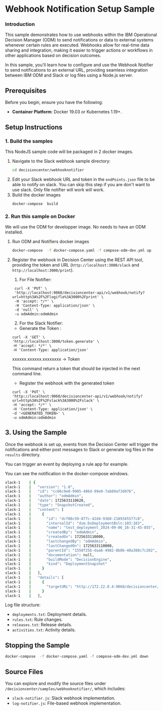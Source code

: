 
# Webhook Notification Setup Sample
### Introduction
This sample demonstrates how to use webhooks within the IBM Operational Decision Manager (ODM) to send notifications or data to external systems whenever certain rules are executed. Webhooks allow for real-time data sharing and integration, making it easier to trigger actions or workflows in other applications based on decision outcomes.

In this sample, you'll learn how to configure and use the Webhook Notifier to send notifications to an external URL, providing seamless integration between IBM ODM and Slack or log files using a Node.js server.

## Prerequisites

Before you begin, ensure you have the following:

- **Container Platform**: Docker 19.03 or Kubernetes 1.19+.

## Setup Instructions

### 1. Build the samples

This NodeJS sample code will be packaged in 2 docker images.

1. Navigate to the Slack webhook sample directory:
    ```bash
    cd decisioncenter/webhooknotifier
    ```
2. Edit your Slack webhook URL and token in the `endPoints.json` file to be able to notify on slack. You can skip this step if you are don't want to use slack. Only file notifier will work will work.
3. Build the docker images
    ```bash
    docker-compose  build
    ```



### 2. Run this sample on Docker
We will use the ODM for developper image. No needs to have an ODM installed.

1.  Run ODM and Notifiers  docker images
    ```bash
    docker-compose  -f docker-compose.yaml -f compose-odm-dev.yml up
    ```

2. Register the webhook in Decision Center using the REST API tool, providing the token and URL (`http://localhost:3000/slack` and `http://localhost:3000/print`).

    1. For File Notifier:
   ```shell
    curl -X 'PUT' \
    'http://localhost:9060/decisioncenter-api/v1/webhook/notify?url=http%3A%2F%2Flogifle%3A3000%2Fprint' \
    -H 'accept: */*' \
    -H 'Content-Type: application/json' \
    -d 'null' \
    -u odmAdmin:odmAdmin
    ```

    2. For the Slack Notifier:
    
    * Generate the Token : 
    ```shell
    curl -X 'GET' \
    'http://localhost:3000/token.generate' \
    -H 'accept: */*' \
    -H 'Content-Type: application/json' 
    ```
     xxxxxx.xxxxxx.xxxxxxxx -> Token
    
     This command return a token that should be injected in the next command line.

    * Register the webhook with the generated token
    ```shell
    curl -X 'PUT' \
    'http://localhost:9060/decisioncenter-api/v1/webhook/notify?url=http%3A%2F%2Fslack%3A3000%2Fslack' \
    -H 'accept: */*' \
    -H 'Content-Type: application/json' \
    -d '<GENERATED_TOKEN>' \
    -u odmAdmin:odmAdmin
    ```
## 3. Using the Sample

Once the webhook is set up, events from the Decision Center will trigger the notifications and either post messages to Slack or generate log files in the `results` directory. 

You can trigger an event by deploying a rule app for example.

You can see the notification in the docker-compose windows.

```bash
slack-1    | {
slack-1    |   "version": "1.0",
slack-1    |   "id": "cc66c9e8-9905-486d-99e9-7ab89af3d976",
slack-1    |   "author": "odmAdmin",
slack-1    |   "date": 1725633110628,
slack-1    |   "type": "SnapshotCreated",
slack-1    |   "content": [
slack-1    |     {
slack-1    |       "id": "dcf08c59-877c-42d4-9360-2189345577c8",
slack-1    |       "internalId": "dsm.DsDeploymentBsln:103:103",
slack-1    |       "name": "test_deployment_2024-09-06_16-31-45-855",
slack-1    |       "createdBy": "odmAdmin",
slack-1    |       "createdOn": 1725633110000,
slack-1    |       "lastchangedBy": "odmAdmin",
slack-1    |       "lastChangedOn": 1725633110000,
slack-1    |       "parentId": "1558f25b-daa6-4982-8b0b-48a388c7c202",
slack-1    |       "documentation": null,
slack-1    |       "buildMode": "DecisionEngine",
slack-1    |       "kind": "DeploymentSnapshot"
slack-1    |     }
slack-1    |   ],
slack-1    |   "details": [
slack-1    |     {
slack-1    |       "targetURL": "http://172.22.0.4:9060/decisioncenter/t/library#overviewsnapshot?id=dsm.DsDeploymentBsln%3A103%3A103&datasource=jdbc%2FilogDataSource&baselineId=dsm.DsDeploymentBsln%3A103%3A103"
slack-1    |     }
slack-1    |   ],
```

Log file structure:
- `deployments.txt`: Deployment details.
- `rules.txt`: Rule changes.
- `releases.txt`: Release details.
- `activities.txt`: Activity details.

## Stopping the Sample

```bash
docker-compose  -f docker-compose.yaml -f compose-odm-dev.yml down
```


## Source Files

You can explore and modify the source files under `/decisioncenter/samples/webhooknotifier/`, which includes:
- `slack-notifier.js`: Slack webhook implementation.
- `log-notifier.js`: File-based webhook implementation.
